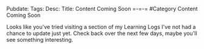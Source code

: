 Pubdate:
Tags:
Desc:
Title: Content Coming Soon
=-=-= 
#Category Content Coming Soon

Looks like you've tried visiting a section of my Learning Logs I've not had a chance to update just yet. Check back over the next few days, maybe you'll see something interesting.